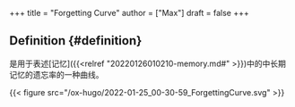+++
title = "Forgetting Curve"
author = ["Max"]
draft = false
+++

## Definition {#definition}

是用于表述[记忆]({{<relref "20220126010210-memory.md#" >}})中的中长期记忆的遗忘率的一种曲线。

{{< figure src="/ox-hugo/2022-01-25_00-30-59_ForgettingCurve.svg" >}}